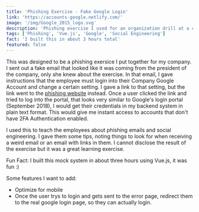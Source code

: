 ```yaml
---
title: 'Phishing Exercise - Fake Google Login'
link: 'https://accounts-google.netlify.com/'
image: '/img/Google_2015_logo.svg'
description: 'Phishing exercise I used for an organization drill at a company...'
tags: ['Phishing', 'Vue.js', 'Google', 'Social Engineering']
fact: 'I built this in about 3 hours total'
featured: false
---
```


This was designed to be a phishing exersice I put together for my company.
I sent out a fake email that looked like it was coming from the president of the company, only she knew about the exercise. In that email, I gave instructions that the employee must login into their Company Google Account and change a certain setting. I gave a link to that setting, but the link went to the [phishing website](https://accounts-google.netlify.com/) instead. Once a user clicked the link and tried to log into the portal, that looks very similar to Google's login portal (September 2018), I would get their credentials in my backend system in plain text format. This would give me instant access to accounts that don't have 2FA Authentication enabled.

I used this to teach the employees about phishing emails and social engineering. I gave them some tips, noting things to look for when receiving a weird email or an email with links in them.
I cannot disclose the result of the exercise but it was a great learning exercise.

Fun Fact: I built this mock system in about three hours using Vue.js, it was fun :)

Some features I want to add:

- Optimize for mobile
- Once the user trys to login and gets sent to the error page, redirect them to the real google login page, so they can actually login.
